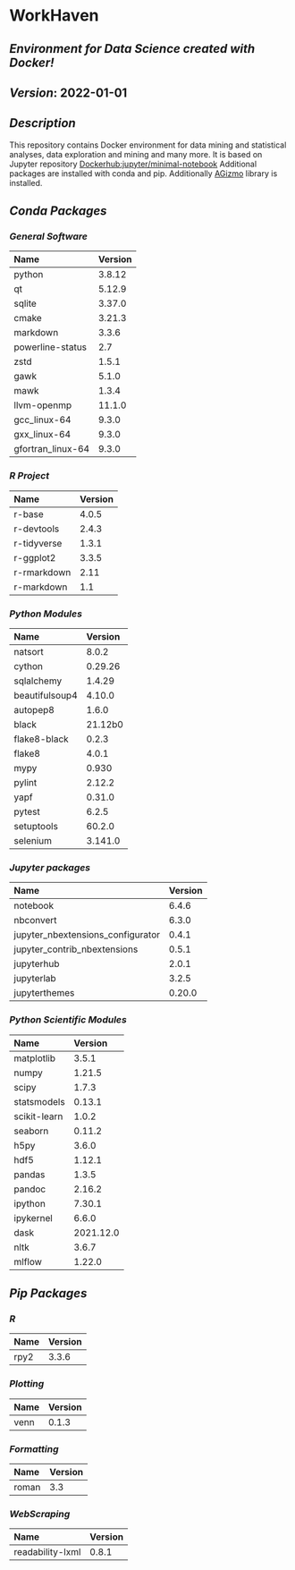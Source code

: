 
# WorkHaven

## _Environment for Data Science created with Docker!_

## _Version_: 2022-01-01

## _Description_

This repository contains Docker environment for data mining and statistical analyses, data exploration and mining and many more. It is based on Jupyter
repository
 [Dockerhub:jupyter/minimal-notebook](https://hub.docker.com/r/jupyter/minimal-notebook/)
Additional packages are installed with conda and pip.
Additionally [AGizmo](https://github.com/grzadr/agizmo) library is installed.

## _Conda Packages_

### _General Software_

|      Name      |     Version     |
|:---------------|:----------------|
|python|3.8.12|
|qt|5.12.9|
|sqlite|3.37.0|
|cmake|3.21.3|
|markdown|3.3.6|
|powerline-status|2.7|
|zstd|1.5.1|
|gawk|5.1.0|
|mawk|1.3.4|
|llvm-openmp|11.1.0|
|gcc_linux-64|9.3.0|
|gxx_linux-64|9.3.0|
|gfortran_linux-64|9.3.0|

### _R Project_

|      Name      |     Version     |
|:---------------|:----------------|
|r-base|4.0.5|
|r-devtools|2.4.3|
|r-tidyverse|1.3.1|
|r-ggplot2|3.3.5|
|r-rmarkdown|2.11|
|r-markdown|1.1|

### _Python Modules_

|      Name      |     Version     |
|:---------------|:----------------|
|natsort|8.0.2|
|cython|0.29.26|
|sqlalchemy|1.4.29|
|beautifulsoup4|4.10.0|
|autopep8|1.6.0|
|black|21.12b0|
|flake8-black|0.2.3|
|flake8|4.0.1|
|mypy|0.930|
|pylint|2.12.2|
|yapf|0.31.0|
|pytest|6.2.5|
|setuptools|60.2.0|
|selenium|3.141.0|

### _Jupyter packages_

|      Name      |     Version     |
|:---------------|:----------------|
|notebook|6.4.6|
|nbconvert|6.3.0|
|jupyter_nbextensions_configurator|0.4.1|
|jupyter_contrib_nbextensions|0.5.1|
|jupyterhub|2.0.1|
|jupyterlab|3.2.5|
|jupyterthemes|0.20.0|

### _Python Scientific Modules_

|      Name      |     Version     |
|:---------------|:----------------|
|matplotlib|3.5.1|
|numpy|1.21.5|
|scipy|1.7.3|
|statsmodels|0.13.1|
|scikit-learn|1.0.2|
|seaborn|0.11.2|
|h5py|3.6.0|
|hdf5|1.12.1|
|pandas|1.3.5|
|pandoc|2.16.2|
|ipython|7.30.1|
|ipykernel|6.6.0|
|dask|2021.12.0|
|nltk|3.6.7|
|mlflow|1.22.0|

## _Pip Packages_

### _R_

|      Name      |     Version     |
|:---------------|:----------------|
|rpy2|3.3.6|

### _Plotting_

|      Name      |     Version     |
|:---------------|:----------------|
|venn|0.1.3|

### _Formatting_

|      Name      |     Version     |
|:---------------|:----------------|
|roman|3.3|

### _WebScraping_

|      Name      |     Version     |
|:---------------|:----------------|
|readability-lxml|0.8.1|

